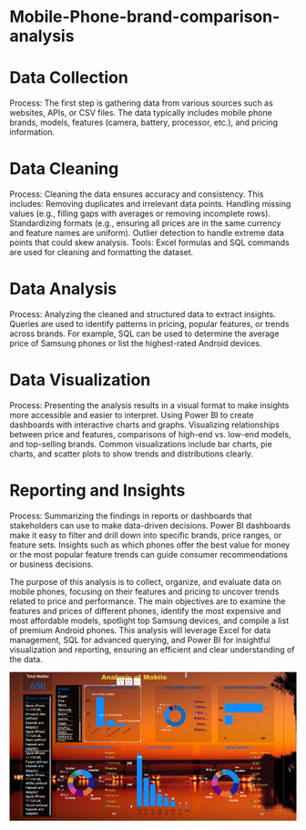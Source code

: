 # Mobile-Phone-brand-comparison-analysis
# Data Collection
Process: The first step is gathering data from various sources such as websites, APIs, or CSV files. The data typically includes mobile phone brands, models, features (camera, battery, processor, etc.), and pricing information.

# Data Cleaning
Process: Cleaning the data ensures accuracy and consistency.
This includes:
Removing duplicates and irrelevant data points.
Handling missing values (e.g., filling gaps with averages or removing incomplete rows).
Standardizing formats (e.g., ensuring all prices are in the same currency and feature names are uniform).
Outlier detection to handle extreme data points that could skew analysis.
Tools: Excel formulas and SQL commands are used for cleaning and formatting the dataset.

# Data Analysis
Process: Analyzing the cleaned and structured data to extract insights.
Queries are used to identify patterns in pricing, popular features, or trends across brands.
For example, SQL can be used to determine the average price of Samsung phones or list the highest-rated Android devices.

# Data Visualization
Process: Presenting the analysis results in a visual format to make insights more accessible and easier to interpret.
Using Power BI to create dashboards with interactive charts and graphs.
Visualizing relationships between price and features, comparisons of high-end vs. low-end models, and top-selling brands.
Common visualizations include bar charts, pie charts, and scatter plots to show trends and distributions clearly.

# Reporting and Insights
Process: Summarizing the findings in reports or dashboards that stakeholders can use to make data-driven decisions.
Power BI dashboards make it easy to filter and drill down into specific brands, price ranges, or feature sets.
Insights such as which phones offer the best value for money or the most popular feature trends can guide consumer recommendations or business decisions.



The purpose of this analysis is to collect, organize, and evaluate data on mobile phones, focusing on their features and pricing to uncover trends related to price and performance. The main objectives are to examine the features and prices of different phones, identify the most expensive and most affordable models, spotlight top Samsung devices, and compile a list of premium Android phones. This analysis will leverage Excel for data management, SQL for advanced querying, and Power BI for insightful visualization and reporting, ensuring an efficient and clear understanding of the data.

![Alt Text](mobilephonebrand.png)
